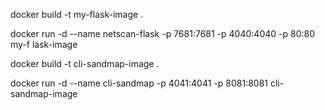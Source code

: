 docker build -t my-flask-image .

docker run -d --name netscan-flask -p 7681:7681 -p 4040:4040 -p 80:80 my-f
lask-image



docker build -t cli-sandmap-image .


docker run -d --name cli-sandmap -p 4041:4041 -p 8081:8081 cli-sandmap-image
